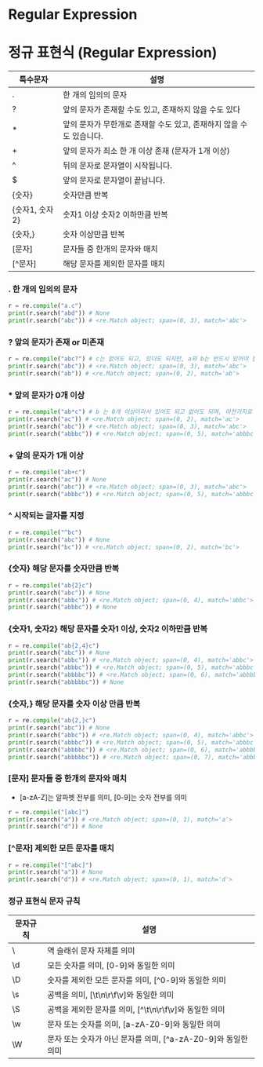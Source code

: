 # Regular Expression

# 정규 표현식 (Regular Expression)

| 특수문자 | 설명 |
| --- | --- |
| . | 한 개의 임의의 문자 | 
| ? | 앞의 문자가 존재할 수도 있고, 존재하지 않을 수도 있다 | 
| * | 앞의 문자가 무한개로 존재할 수도 있고, 존재하지 않을 수도 있습니다.| 
| + | 앞의 문자가 최소 한 개 이상 존재 (문자가 1개 이상)| 
| ^ | 뒤의 문자로 문자열이 시작됩니다. | 
| $ | 앞의 문자로 문자열이 끝납니다. | 
| {숫자} | 숫자만큼 반복 | 
| {숫자1, 숫자2}  | 숫자1 이상 숫자2 이하만큼 반복 | 
| {숫자,}  | 숫자 이상만큼 반복 | 
| [문자] | 문자들 중 한개의 문자와 매치 | 
| [^문자] | 해당 문자를 제외한 문자를 매치 | 

### . 한 개의 임의의 문자

```python
r = re.compile("a.c")
print(r.search("abd")) # None
print(r.search("abc")) # <re.Match object; span=(0, 3), match='abc'>
```

### ? 앞의 문자가 존재 or 미존재

```python
r = re.compile("abc?") # c는 없어도 되고, 있더도 되지만, a와 b는 반드시 있어야 한다. 이때 abc는 하나만 존재해야 한다
print(r.search("abc")) # <re.Match object; span=(0, 3), match='abc'>
print(r.search("ab")) # <re.Match object; span=(0, 2), match='ab'>
```

### * 앞의 문자가 0개 이상

```python
r = re.compile("ab*c") # b 는 0개 이상이라서 있어도 되고 없어도 되며, 마찬가지로 b를 제외한 a c는 하나만 존재 
print(r.search("ac")) # <re.Match object; span=(0, 2), match='ac'>
print(r.search("abc")) # <re.Match object; span=(0, 3), match='abc'>
print(r.search("abbbc")) # <re.Match object; span=(0, 5), match='abbbc'>
```

### + 앞의 문자가 1개 이상

```python
r = re.compile("ab+c")
print(r.search("ac")) # None
print(r.search("abc")) # <re.Match object; span=(0, 3), match='abc'>
print(r.search("abbbc")) # <re.Match object; span=(0, 5), match='abbbc'>
```

### ^ 시작되는 글자를 지정

```python
r = re.compile("^bc")
print(r.search("abc")) # None
print(r.search("bc")) # <re.Match object; span=(0, 2), match='bc'>
```

### {숫자} 해당 문자를 숫자만큼 반복

```python
r = re.compile("ab{2}c")
print(r.search("abc")) # None
print(r.search("abbc")) # <re.Match object; span=(0, 4), match='abbc'>
print(r.search("abbbc")) # None
```

### {숫자1, 숫자2} 해당 문자를 숫자1 이상, 숫자2 이하만큼 반복

```python
r = re.compile("ab{2,4}c")
print(r.search("abc")) # None
print(r.search("abbc")) # <re.Match object; span=(0, 4), match='abbc'>
print(r.search("abbbc")) # <re.Match object; span=(0, 5), match='abbbc'>
print(r.search("abbbbc")) # <re.Match object; span=(0, 6), match='abbbbc'>
print(r.search("abbbbbc")) # None
```

### {숫자,} 해당 문자를 숫자 이상 만큼 반복

```python
r = re.compile("ab{2,}c")
print(r.search("abc")) # None
print(r.search("abbc")) # <re.Match object; span=(0, 4), match='abbc'>
print(r.search("abbbc")) # <re.Match object; span=(0, 5), match='abbbc'>
print(r.search("abbbbc")) # <re.Match object; span=(0, 6), match='abbbbc'>
print(r.search("abbbbbc")) # <re.Match object; span=(0, 7), match='abbbbbc'>
```

### [문자] 문자들 중 한개의 문자와 매치
- [a-zA-Z]는 알파벳 전부를 의미, [0-9]는 숫자 전부를 의미

```python
r = re.compile("[abc]")
print(r.search("a")) # <re.Match object; span=(0, 1), match='a'>
print(r.search("d")) # None
```

### [^문자] 제외한 모든 문자를 매치

```python
r = re.compile("[^abc]")
print(r.search("a")) # None
print(r.search("d")) # <re.Match object; span=(0, 1), match='d'>
```

### 정규 표현식 문자 규칙 

| 문자규칙 | 설명 |
| --- | --- |
| \\  | 역 슬래쉬 문자 자체를 의미 |
| \d  | 모든 숫자를 의미, [0-9]와 동일한 의미 |
| \D  | 숫자를 제외한 모든 문자를 의미, [^0-9]와 동일한 의미 |
| \s  | 공백을 의미, [\t\n\r\f\v]와 동일한 의미 |
| \S  | 공백을 제외한 문자를 의미, [^\t\n\r\f\v]와 동일한 의미 |
| \w  | 문자 또는 숫자를 의미, [a-zA-Z0-9]와 동일한 의미 |
| \W  | 문자 또는 숫자가 아닌 문자를 의미, [^a-zA-Z0-9]와 동일한 의미 |
